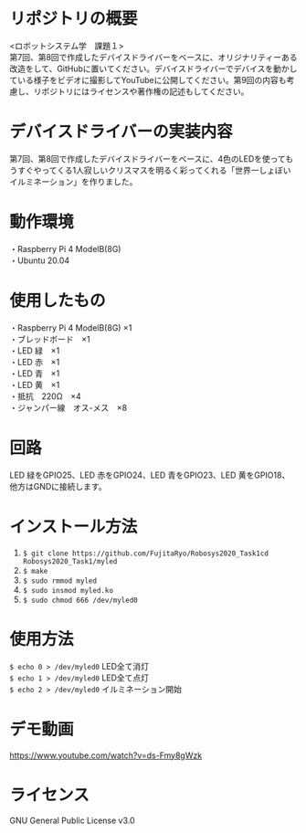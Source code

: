 # リポジトリの概要
<ロボットシステム学　課題１>  
第7回、第8回で作成したデバイスドライバーをベースに、オリジナリティーある改造をして、GitHubに置いてください。デバイスドライバーでデバイスを動かしている様子をビデオに撮影してYouTubeに公開してください。第9回の内容も考慮し、リポジトリにはライセンスや著作権の記述もしてください。
# デバイスドライバーの実装内容
第7回、第8回で作成したデバイスドライバーをベースに、4色のLEDを使ってもうすぐやってくる1人寂しいクリスマスを明るく彩ってくれる「世界一しょぼいイルミネーション」を作りました。
# 動作環境
・Raspberry Pi 4 ModelB(8G)  
・Ubuntu 20.04
# 使用したもの
・Raspberry Pi 4 ModelB(8G) ×1  
・ブレッドボード　×1  
・LED 緑　×1  
・LED 赤　×1  
・LED 青　×1  
・LED 黄　×1  
・抵抗　220Ω　×4  
・ジャンパー線　オス-メス　×8
# 回路
LED 緑をGPIO25、LED 赤をGPIO24、LED 青をGPIO23、LED 黄をGPIO18、他方はGNDに接続します。
# インストール方法
1. `$ git clone https://github.com/FujitaRyo/Robosys2020_Task1cd Robosys2020_Task1/myled`
2. `$ make`
3. `$ sudo rmmod myled`
4. `$ sudo insmod myled.ko` 
5. `$ sudo chmod 666 /dev/myled0`
# 使用方法
 `$ echo 0 > /dev/myled0`    LED全て消灯  
 `$ echo 1 > /dev/myled0`    LED全て点灯   
 `$ echo 2 > /dev/myled0`    イルミネーション開始
# デモ動画
https://www.youtube.com/watch?v=ds-Fmy8gWzk
# ライセンス
GNU General Public License v3.0
